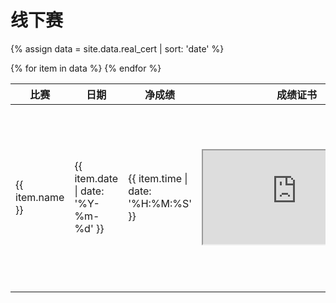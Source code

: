 # 线下赛

{% assign data = site.data.real_cert | sort: 'date' %}
<table>
    <thead>
        <tr>
            <th>比赛</th>
            <th>日期</th>
            <th>净成绩</th>
            <th>成绩证书</th>
        </tr>
    </thead>
    <tbody>
        {% for item in data %}
        <tr style="height:300px">
            <td>{{ item.name }}</td>
            <td>{{ item.date | date: '%Y-%m-%d' }}</td>
            <td>{{ item.time | date: '%H:%M:%S' }}</td>
            <td><iframe src="https://m.mararun.com/html/certificate.html?id={{ item.cert }}"></iframe></td>
        </tr>
        {% endfor %}
    </tbody>
</table>
